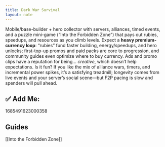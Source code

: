 ```yaml
---
title: Dark War Survival
layout: note
---
```

Mobile/base-builder + hero collector with servers, alliances, timed events, and a puzzle mini-game (“Into the Forbidden Zone”) that pays out rubies, speedups, and resources as you climb levels. Expect a **heavy premium-currency loop**: “rubies” fund faster building, energy/speedups, and hero unlocks; first-top-up promos and paid packs are core to progression, and community guides even optimize where to buy currency. Ads and promo clips have a reputation for being… _creative_, which doesn’t help expectations. Is it fun? If you like the mix of alliance wars, timers, and incremental power spikes, it’s a satisfying treadmill; longevity comes from live events and your server’s social scene—but F2P pacing is slow and spenders will pull ahead. 

## ✅  Add Me:
1685491623000358
## Guides
[[Into the Forbidden Zone]]

